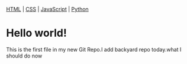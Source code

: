 

<a href="/html/">HTML</a> |
<a href="/css/">CSS</a> |
<a href="/js/">JavaScript</a> |
<a href="/python/">Python</a>
</nav>

<h1>Hello world!</h1>
<p>This is the first file in my new Git Repo.I add backyard repo today.what I should do now</p>

